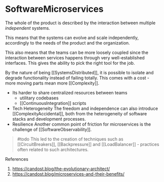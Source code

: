 # SoftwareMicroservices

The whole of the product is described by the interaction between multiple *independent* systems.

This means that the systems can evolve and scale independently, accordingly to the needs of the product and the organization.

This also means that the teams can be more loosely coupled since the interaction between services happens through very well-established interfaces. This gives the ability to pick the right tool for the job.

By the nature of being [[SystemsDistributed]], it is possible to isolate and degrade functionality instead of failing totally.
This comes with a cost - more moving parts mean more [[Complexity]].

* Its harder to share centralized resources between teams
  * utilitary codebases
  * [[ContinuousIntegration]] scripts
* Tech Heterogeneity
  The freedom and independence can also introduce [[ComplexityAccidental]], both from the heterogeneity of software stacks and development processes.
* Resilience
Another common point of friction for microservices is the challenge of [[SoftwareObservability]].


> #todo This led to the creation of techniques such as [[CircuitBreakers]], [[Backpressure]] and  [[LoadBalancer]] - practices often related to such architectures.

References

1. <https://candost.blog/the-evolutionary-architect/>
2. <https://candost.blog/microservices-and-their-benefits/>
